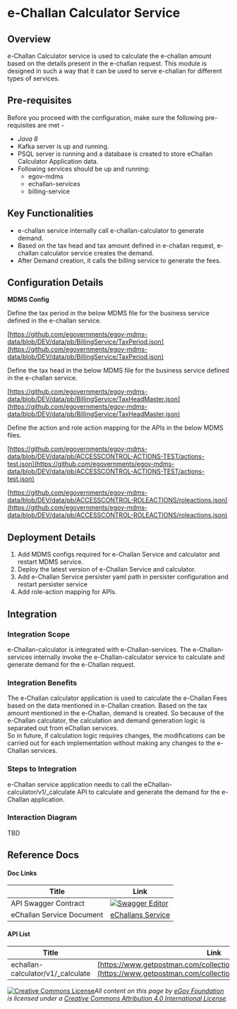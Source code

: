 # e-Challan Calculator Service

## Overview

e-Challan Calculator service is used to calculate the e-challan amount based on the details present in the e-challan request. This module is designed in such a way that it can be used to serve e-challan for different types of services.

## Pre-requisites

Before you proceed with the configuration, make sure the following pre-requisites are met -

* _Java 8_
* Kafka server is up and running.
* PSQL server is running and a database is created to store eChallan Calculator Application data.
* Following services should be up and running:
  * egov-mdms
  * echallan-services
  * billing-service

## Key Functionalities

* e-challan service internally call e-challan-calculator to generate demand.
* Based on the tax head and tax amount defined in e-challan request, e-challan calculator service creates the demand.
* After Demand creation, it calls the billing service to generate the fees.

## Configuration Details

**MDMS Config**

Define the tax period in the below MDMS file for the business service defined in the e-challan service.

[https://github.com/egovernments/egov-mdms-data/blob/DEV/data/pb/BillingService/TaxPeriod.json](https://github.com/egovernments/egov-mdms-data/blob/DEV/data/pb/BillingService/TaxPeriod.json)

Define the tax head in the below MDMS file for the business service defined in the e-challan service.

[https://github.com/egovernments/egov-mdms-data/blob/DEV/data/pb/BillingService/TaxHeadMaster.json](https://github.com/egovernments/egov-mdms-data/blob/DEV/data/pb/BillingService/TaxHeadMaster.json)

Define the action and role action mapping for the APIs in the below MDMS files.

[https://github.com/egovernments/egov-mdms-data/blob/DEV/data/pb/ACCESSCONTROL-ACTIONS-TEST/actions-test.json](https://github.com/egovernments/egov-mdms-data/blob/DEV/data/pb/ACCESSCONTROL-ACTIONS-TEST/actions-test.json)

[https://github.com/egovernments/egov-mdms-data/blob/DEV/data/pb/ACCESSCONTROL-ROLEACTIONS/roleactions.json](https://github.com/egovernments/egov-mdms-data/blob/DEV/data/pb/ACCESSCONTROL-ROLEACTIONS/roleactions.json)

## Deployment Details

1. Add MDMS configs required for e-Challan Service and calculator and restart MDMS service.
2. Deploy the latest version of e-Challan Service and calculator.
3. Add e-Challan Service persister yaml path in persister configuration and restart persister service
4. Add role-action mapping for APIs.

## Integration

### Integration Scope

e-Challan-calculator is integrated with e-Challan-services. The e-Challan-services internally invoke the e-Challan-calculator service to calculate and generate demand for the e-Challan request.

### Integration Benefits

The e-Challan calculator application is used to calculate the e-Challan Fees based on the data mentioned in e-Challan creation. Based on the tax amount mentioned in the e-Challan, demand is created. So because of the e-Challan calculator, the calculation and demand generation logic is separated out from eChallan services.\
So in future, if calculation logic requires changes, the modifications can be carried out for each implementation without making any changes to the e-Challan services.

### Steps to Integration

e-Challan service application needs to call the eChallan-calculator/v1/\_calculate API to calculate and generate the demand for the e-Challan application.

### Interaction Diagram

TBD

## Reference Docs

#### Doc Links <a href="#doc-links" id="doc-links"></a>

| Title                     | Link                                                                                                                                                                                                          |
| ------------------------- | ------------------------------------------------------------------------------------------------------------------------------------------------------------------------------------------------------------- |
| API Swagger Contract      | [![](https://editor.swagger.io/dist/favicon-32x32.png)Swagger Editor](https://editor.swagger.io/?url=https://raw.githubusercontent.com/egovernments/municipal-services/develop/docs/e-Challan-v1.0.0.yaml#!/) |
| eChallan Service Document | [eChallans Service](https://digit-discuss.atlassian.net/l/c/CHpaLj9c)                                                                                                                                         |

#### API List <a href="#api-list" id="api-list"></a>

| Title                              | Link                                                                                                                       |
| ---------------------------------- | -------------------------------------------------------------------------------------------------------------------------- |
| echallan-calculator/v1/\_calculate | [https://www.getpostman.com/collections/349413e52bf743d50b0a](https://www.getpostman.com/collections/349413e52bf743d50b0a) |

[![Creative Commons License](https://i.creativecommons.org/l/by/4.0/80x15.png)_​_](http://creativecommons.org/licenses/by/4.0/)_All content on this page by_ [_eGov Foundation_](https://egov.org.in/) _is licensed under a_ [_Creative Commons Attribution 4.0 International License_](http://creativecommons.org/licenses/by/4.0/)_._
